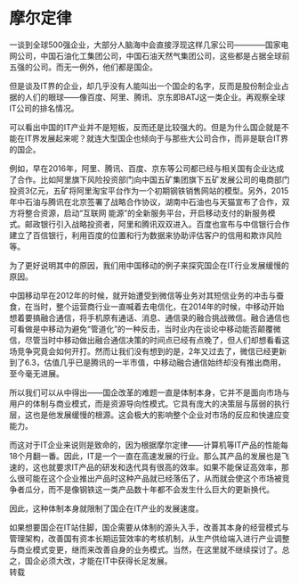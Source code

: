 # 摩尔定律


一谈到全球500强企业，大部分人脑海中会直接浮现这样几家公司————国家电网公司，中国石油化工集团公司，中国石油天然气集团公司，这些都是占据全球前五强的公司。而无一例外，他们都是国企。


但是谈及IT界的企业，却几乎没有人能叫出一个国企的名字，反而是股份制企业占据的人们的眼球——像百度、阿里、腾讯、京东即BATJ这一类企业。再观察全球IT公司的排名情况。



可以看出中国的IT产业并不是短板，反而还是比较强大的。但是为什么国企就是不能在IT界发展起来呢？就连大型国企也倾向于与那些大公司合作，而非是联合IT界的国企。

例如，早在2016年，阿里、腾讯、百度、京东等公司都已经与相关国有企业达成了合作。比如阿里旗下风险投资部门向中国五矿集团旗下五矿发展公司的电商部门投资3亿元，五矿将阿里淘宝平台作为一个初期钢铁销售网站的模型。另外，2015年中石油与腾讯在北京签署了战略合作协议，湖南中石油也与天猫宣布了合作，双方将整合资源，启动“互联网 能源”的全新服务平台，开启移动支付的新服务模式。邮政银行引入战略投资者，阿里和腾讯双双进入。百度也宣布与中信银行合作建立了百信银行，利用百度的位置和行为数据来协助评估客户的信用和欺诈风险等。

为了更好说明其中的原因，我们用中国移动的例子来探究国企在IT行业发展缓慢的原因。

中国移动早在2012年的时候，就开始遭受到微信等业务对其短信业务的冲击与蚕食，在当时，整个运营商行业一直喊着去电信化，在2014年的时候，中移动开始想着要搞融合通信，将手机原有通话、消息、通信录的融合挑战微信。融合通信也可看做是中移动为避免“管道化”的一种反击，当时业内在谈论中移动能否颠覆微信，尽管当时中移动做出融合通信决策的时间点已经有点晚了，但人们却想看看这场竞争究竟会如何开打。然而让我们没有想到的是，2年又过去了，微信已经更新到了6.3，估值几乎已是腾讯的一半市值，中移动融合通信始终却没有推出商用，至今毫无进展。

所以我们可以从中得出——国企改革的难题一直是体制本身，它并不是面向市场与用户的体制与商业模式，而是资源导向性模式。它具有庞大的决策层与孱弱的执行层，这也是他发展缓慢的根源。这会极大的影响整个企业对市场的反应和快速应变能力。

而这对于IT企业来说则是致命的，因为根据摩尔定律——计算机等IT产品的性能每18个月翻一番。因此，IT是一个一直在高速发展的行业。那么其产品的发展也是飞速的，这也就要求IT产品的研发和迭代具有很高的效率。如果不能保证高效率，那么很可能在这个企业推出产品时这种产品就已经落伍了，从而就会使这个市场被竞争者瓜分，而不是像钢铁这一类产品数十年都不会发生什么巨大的更新换代。

因此，这种体制本身就限制了国企在IT产业的发展速度。

如果想要国企在IT站住脚，国企需要从体制的源头入手，改善其本身的经营模式与管理架构，改善国有资本长期运营效率的考核机制，从生产供给端入进行产业调整与商业模式变更，继而来改善自身的业务模式。当然，在这里就不继续探讨了。总之，国企必须大改，才能在IT中获得长足发展。<br>
转载

